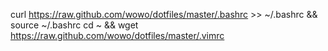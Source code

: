 curl https://raw.github.com/wowo/dotfiles/master/.bashrc >> ~/.bashrc && source ~/.bashrc
cd ~ && wget https://raw.github.com/wowo/dotfiles/master/.vimrc

